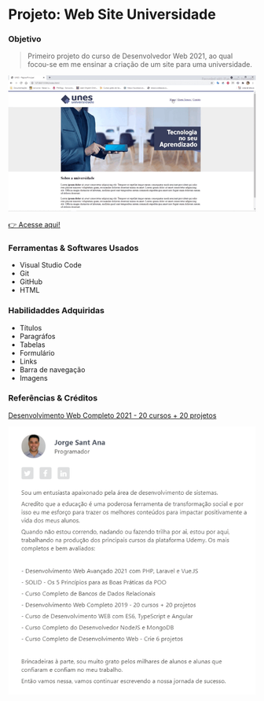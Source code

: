 # Projeto: Web Site Universidade

### Objetivo

> Primeiro projeto do curso de Desenvolvedor Web 2021, ao qual focou-se em me ensinar a criação de um site para uma universidade.

![](fotos/20210708_074017.gif)

[:point_right: Acesse aqui!](https://araujoleonardo310.github.io/Projeto_WebSite_Universidade/)

### Ferramentas & Softwares Usados

 - Visual Studio Code
 - Git 
 - GitHub
 - HTML

### Habilidaddes Adquiridas

* Títulos 
* Paragráfos
* Tabelas
* Formulário
* Links
* Barra de navegação
* Imagens

### Referências & Créditos

[Desenvolvimento Web Completo 2021 - 20 cursos + 20 projetos](https://www.udemy.com/share/101WqG2@PW5KVFhYTlIJekRCO2JOVBRu/)

<p>
	<img src="fotos/prof.png">
</p>



